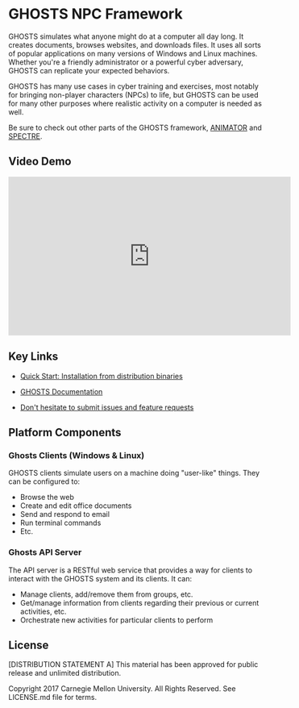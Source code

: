 # GHOSTS NPC Framework

GHOSTS simulates what anyone might do at a computer all day long. It creates documents, browses websites, and downloads files. It uses all sorts of popular applications on many versions of Windows and Linux machines. Whether you're a friendly administrator or a powerful cyber adversary, GHOSTS can replicate your expected behaviors.

GHOSTS has many use cases in cyber training and exercises, most notably for bringing non-player characters (NPCs) to life, but GHOSTS can be used for many other purposes where realistic activity on a computer is needed as well.


Be sure to check out other parts of the GHOSTS framework, [ANIMATOR](https://github.com/cmu-sei/GHOSTS-ANIMATOR) and [SPECTRE](https://github.com/cmu-sei/GHOSTS-SPECTRE).

## Video Demo

<iframe width="560" height="315" src="https://www.youtube.com/embed/EkwK-cqwjjA" title="YouTube video player" frameborder="0" allow="accelerometer; autoplay; clipboard-write; encrypted-media; gyroscope; picture-in-picture; web-share" allowfullscreen></iframe>

## Key Links

* [Quick Start: Installation from distribution binaries](https://cmu-sei.github.io/GHOSTS/quickstart/)

* [GHOSTS Documentation](https://cmu-sei.github.io/GHOSTS/)

* [Don't hesitate to submit issues and feature requests](https://github.com/cmu-sei/GHOSTS/issues)

## Platform Components

### Ghosts Clients (Windows & Linux)

GHOSTS clients simulate users on a machine doing "user-like" things. They can be configured to:

* Browse the web
* Create and edit office documents
* Send and respond to email
* Run terminal commands
* Etc.

### Ghosts API Server

The API server is a RESTful web service that provides a way for clients to interact with the GHOSTS system and its clients. It can:

* Manage clients, add/remove them from groups, etc.
* Get/manage information from clients regarding their previous or current activities, etc.
* Orchestrate new activities for particular clients to perform

## License

[DISTRIBUTION STATEMENT A] This material has been approved for public release and unlimited distribution.

Copyright 2017 Carnegie Mellon University. All Rights Reserved. See LICENSE.md file for terms.
